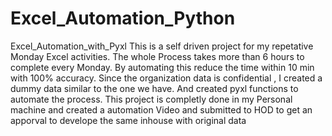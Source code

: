 # Excel_Automation_Python
Excel_Automation_with_Pyxl
This is a self driven project for my repetative Monday Excel activities.
The whole Process takes more than 6 hours to complete every Monday.
By automating this reduce the time within 10 min with 100% accuracy.
Since the organization data is confidential , I created a dummy  data similar to the one we have.
And created pyxl functions to automate the process.
This project is completly done in my Personal machine and created a automation Video and submitted to HOD to get an apporval to develope the same inhouse with original data

